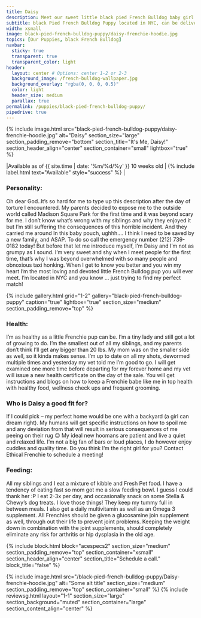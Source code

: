 ```yaml
---
title: Daisy
description: Meet our sweet little black pied French Bulldog baby girl called Daisy. She is located in New York City and is trying to find the perfect loving home.
subtitle: black Pied French Bulldog Puppy located in NYC, can be delivered anywhere in the US
width: xsmall
image: black-pied-french-bulldog-puppy/daisy-frenchie-hoodie.jpg
topics: [Our Puppies, black French Bulldog]
navbar:
  sticky: true
  transparent: true
  transparent_color: light
header:
  layout: center # Options: center 1-2 or 2-3
  background_image: /french-bulldog-wallpaper.jpg
  background_overlay: "rgba(0, 0, 0, 0.5)"
  color: light
  header_size: medium
  parallax: true
permalink: /puppies/black-pied-french-bulldog-puppy/
pipedrive: true
---
```


  {% include image.html 
	src="black-pied-french-bulldog-puppy/daisy-frenchie-hoodie.jpg"
  alt="Daisy"
  section_size="large"
  section_padding_remove="bottom"
  section_title="It's Me, Daisy!"
  section_header_align="center"
  section_container="small"
  lightbox="true"
%}



|Available as of {{ site.time | date: '%m/%d/%y' }} 10 weeks old | {% include label.html text="Available" style="success" %} |


### Personality: 
Oh dear God..It’s so hard for me to type up this description after the day of torture I encountered. My parents decided to expose me to the outside world called Madison Square Park for the first time and it was beyond scary for me. I don’t know  what’s wrong with my siblings and why they enjoyed it but I’m still suffering the consequences of this horrible incident. And they carried me around In this baby pouch, ughhh…. I think I need to be saved by a new family, and ASAP.  To do so call the emergency number  (212) 739-0182 today!
But before that let me introduce myself, I’m Daisy and I’m not as grumpy as I sound. I’m very sweet and shy when I meet people for the first time, that’s why I was beyond overwhelmed with so many people and obnoxious taxi honking. When I get to know you better and you win my heart I’m the most loving and devoted little French Bulldog pup you will ever meet. I’m located in NYC and you know … just trying to find my perfect match! 


{% include gallery.html 
	grid="1-2"
	gallery="black-pied-french-bulldog-puppy"
	caption="true"
	lightbox="true"
  section_size="medium"
  section_padding_remove="top"
%}

### Health:
I’m as healthy as a little Frenchie pup can be. I’m a tiny lady and still got a lot of growing to do. I’m the smallest out of all my siblings, and my parents don’t think I’ll get any bigger than 20 lbs. My mom was on the smaller side as well, so it kinda makes sense. 
I’m up to date on all my shots, dewormed multiple times and  yesterday my vet told me I’m good to go. I will get examined one more time before departing for my forever home and my vet will issue a new health certificate on the day of the sale. 
You will get instructions and blogs on how to keep a Frenchie babe like me in top health with healthy food, wellness check ups and frequent grooming. 
 
### Who is Daisy a good fit for?
If I could pick – my perfect home would be one with a backyard (a girl can dream right). My humans will get specific instructions on how to spoil me and any deviation from that will result in serious consequences of me peeing on their rug 😉 
My ideal new hoomans are patient and live a quiet and relaxed life. I’m not a big fan of bars or loud places,  I do however enjoy cuddles and quality time. Do you think I’m the right girl for you? Contact Ethical Frenchie to schedule a meeting!
 
### Feeding:
All my siblings and I eat a mixture of kibble and Fresh Pet food. I have a tendency of eating fast so mom got me a slow feeding bowl. I guess I could thank her :P 
I eat 2-3x per day, and occasionally snack on some Stella & Chewy’s dog treats. I love those things! They keep my tummy full in between meals. 
I also get a daily multivitamin as well as an Omega 3 supplement. 
All Frenchies should be given a glucosamine join supplement as well, through out their life to prevent joint problems. Keeping the weight down in combination with the joint supplements, should completely eliminate any risk for arthritis or hip dysplasia in the old age.



{% include block.html 
  block="acespecs2"
  section_size="medium"
  section_padding_remove="top"
  section_container="xsmall"
  section_header_align="center"
  section_title="Schedule a call."
  block_title="false"
%}

{% include image.html 
	src="/black-pied-french-bulldog-puppy/Daisy-frenchie-hoodie.jpg"
  alt="Some alt title"
  section_size="medium"
  section_padding_remove="top"
  section_container="small"
%}
{% include reviewsg.html 
   layout="1-1"
  section_size="large"
  section_background="muted"
  section_container="large"
  section_content_align="center"
%}